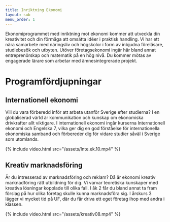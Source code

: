 ```yaml
---
title: Inriktning Ekonomi
layout: sub
menu_order: 1
---
```


Ekonomiprogrammet med inriktning mot ekonomi kommer att utveckla din kreativitet och din förmåga att omsätta idéer i praktisk handling. Vi har ett nära samarbete med näringsliv och högskolor i form av inbjudna föreläsare, studiebesök och utbyten. Utöver företagsekonomi ingår här bland annat entreprenörskap och matematik på en hög nivå. Du kommer mötas av engagerade lärare som arbetar med ämnesintegrerade projekt.

# Programfördjupningar

## Internationell ekonomi

Vill du vara förberedd inför att
arbeta utanför Sverige efter
studierna?
I en globaliserad värld är
kommunikation och kunskap
om ekonomiska drivkrafter allt
viktigare. I internationell ekonomi
ingår kurserna Internationell
ekonomi och Engelska 7, vilka
ger dig en god förståelse för
internationella ekonomiska
samband och förbereder dig för
vidare studier såväl i Sverige som
utomlands.

{% include video.html src="/assets/Inte.ek.10.mp4" %}

## Kreativ marknadsföring
Är du intresserad av
marknadsföring och reklam?
Då är ekonomi kreativ
marknadföring rätt utbildning för
dig.
Vi varvar teoretiska kunskaper med
kreativa lösningar kopplade till
olika fall. I åk 2 får du bland annat
ta fram förslag på hur olika företag
skulle kunna marknadsföra sig. I
årskurs 3 lägger vi mycket tid på
UF, där du får driva ett eget företag
ihop med andra i klassen. 

{% include video.html src="/assets/kreativ08.mp4" %}
